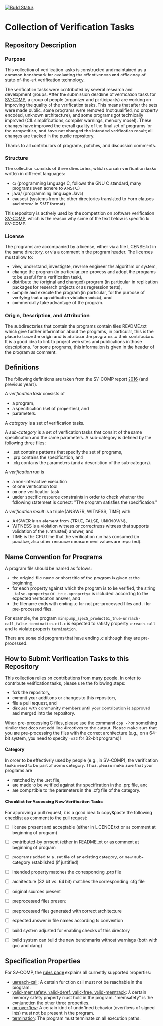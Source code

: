 [![Build Status](https://travis-ci.org/sosy-lab/sv-benchmarks.svg?branch=master)](https://travis-ci.org/sosy-lab/sv-benchmarks)

# Collection of Verification Tasks

## Repository Description

### Purpose

This collection of verification tasks is constructed and maintained as a common benchmark
for evaluating the effectiveness and efficiency of state-of-the-art verification technology.

The verification tasks were contributed by several research and development groups. 
After the submission deadline of verification tasks for [SV-COMP](http://sv-comp.sosy-lab.org/),
a group of people (organizer and participants) are working on improving the quality of the verification tasks.
This means that after the sets were made public, some programs were removed
(not qualified, no property encoded, unknown architecture), and 
some programs got technically improved (CIL simplifications, compiler warnings, memory model).
These changes have improved the overall quality of the final set of programs for the competition, and
have not changed the intended verification result; all changes are tracked in the public repository.

Thanks to all contributors of programs, patches, and discussion comments.

### Structure

The collection consists of three directories, which contain verification tasks written in different languages:
- c/ (programming language C, follows the GNU C standard, many programs even adhere to ANSI C)
- java/ (programming language Java)
- causes/ (systems from the other directories translated to Horn clauses and stored in SMT format)

This repository is actively used by the competition on software verification [SV-COMP](http://sv-comp.sosy-lab.org/),
which is the reason why some of the text below is specific to SV-COMP.

### License

The programs are accompanied by a license, either via a file LICENSE.txt in the same directory,
or via a comment in the program header.
The licenses must allow to:
- view, understand, investigate, reverse engineer the algorithm or system,
- change the program (in particular, pre-process and adopt the programs to be useful for a verification task),
- distribute the (original and changed) program (in particular, in replication packages for research projects or as regression tests),
- compile and execute the program (in particular, for the purpose of verifying that a specification violation exists), and
- commercially take advantage of the program.

### Origin, Description, and Attribution

The subdirectories that contain the programs contain files README.txt, which give further information
about the programs, in particular, this is the place to trace the origin and to attribute the programs to their contributors.
It is a good idea to link to project web sites and publications in those descriptions.
For some programs, this information is given in the header of the program as comment.

## Definitions

The following definitions are taken from the SV-COMP report
[2016](https://www.sosy-lab.org/~dbeyer/Publications/2016-TACAS.Reliable_and_Reproducible_Competition_Results_with_BenchExec_and_Witnesses.pdf) (and previous years).

A *verification task* consists of
- a program,
- a specification (set of properties), and
- parameters.

A *category* is a set of verification tasks.

A *sub-category* is a set of verification tasks that consist of the same
specification and the same parameters.
A sub-category <sub-category> is defined by the following three files:
- <sub-category>.set contains patterns that specify the set of programs,
- <sub-category>.prp contains the specification, and
- <sub-category>.cfg contains the parameters (and a description of the sub-category).

A *verification run* is
- a non-interactive execution
- of one verification tool
- on one verification task
- under specific resource constraints
in order to check whether the following statement is correct:
"The program satisfies the specification."

A *verification result* is a triple (ANSWER, WITNESS, TIME) with
- ANSWER is an element from {TRUE, FALSE, UNKNOWN},
- WITNESS is a violation witness or correctness witness that supports validation of the (untrusted) answer, and
- TIME is the CPU time that the verification run has consumed (in practice, also other resource measurement values are reported).

## Name Convention for Programs

A program file should be named as follows:
- the original file name or short title of the program is given at the beginning,
- for each property against which the program is to be verified,
  the string `_false-<property>` or `_true-<property>` is included, according to the expected verification answer, and
- the filename ends with ending .c for not pre-processed files and .i for pre-processed files.

For example, the program `minepump_spec5_product61_true-unreach-call_false-termination.cil.c`
is expected to satisfy property `unreach-call` and to violate property `termination`.

There are some old programs that have ending .c although they are pre-processed.

## How to Submit Verification Tasks to this Repository

This collection relies on contributions from many people.
In order to contribute verification tasks, please use the following steps:
- fork the repository,
- commit your additions or changes to this repository,
- file a pull request, and
- discuss with community members until your contribution is approved and merged into the repository.

When pre-processing C files, please use the command `cpp -P` or something similar
that does not add line directives to the output.
Please make sure that you are pre-processing the files with the correct architecture
(e.g., on a 64-bit system, you need to specify `-m32` for 32-bit programs)!

#### Category

In order to be effectively used by people (e.g., in SV-COMP), the verification tasks need to be part of some category.
Thus, please make sure that your programs are 
- matched by the .set file,
- are made to be verified against the specification in the .prp file, and
- are compatible to the parameters in the .cfg file
of the category.

#### Checklist for Assessing New Verification Tasks

For approving a pull request, it is a good idea to copy&paste the following
checklist as comment to the pull request:

- [ ] license present and acceptable (either in LICENCE.txt or as comment at beginning of program)
- [ ] contributed-by present (either in README.txt or as comment at beginning of program
- [ ] programs added to a .set file of an existing category, or new sub-category established (if justified)

- [ ] intended property matches the corresponding .prp file
- [ ] architecture (32 bit vs. 64 bit) matches the corresponding .cfg file
- [ ] original sources present
- [ ] preprocessed files present
- [ ] preprocessed files generated with correct architecture

- [ ] expected answer in file names according to convention
- [ ] build system adjusted for enabling checks of this directory
- [ ] build system can build the new benchmarks without warnings (both with gcc and clang)

## Specification Properties

For SV-COMP, the [rules page](http://sv-comp.sosy-lab.org/2017/rules.php) explains all currently supported properties:
  - [unreach-call](https://raw.githubusercontent.com/sosy-lab/sv-benchmarks/master/c/PropertyUnreachCall.prp):
    A certain function call must not be reachable in the program.
  - [valid-memsafety, valid-deref, valid-free, valid-memtrack](https://raw.githubusercontent.com/sosy-lab/sv-benchmarks/master/c/PropertyMemSafety.prp):
    A certain memory safety property must hold in the program.
    "memsafety" is the conjunction the other three properties.
  - [no-overflow](https://raw.githubusercontent.com/sosy-lab/sv-benchmarks/master/c/PropertyOverflow.prp):
    A certain kind of undefined behavior (overflows of signed ints) must not be present in the program.
  - [termination](https://raw.githubusercontent.com/sosy-lab/sv-benchmarks/master/c/PropertyTermination.prp):
    The program must terminate on all execution paths.


